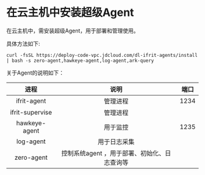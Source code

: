 # 在云主机中安装超级Agent

在云主机中，需安装超级Agent，用于部署和管理使用。

具体方法如下:

```
curl -fsSL https://deploy-code-vpc.jdcloud.com/dl-ifrit-agents/install | bash -s zero-agent,hawkeye-agent,log-agent,ark-query

```

关于Agent的说明如下：

| 进程      |   说明  | 端口  |
| :--------: | :--------:| :--: |
| ifrit-agent  | 管理进程 |  1234 |
| ifrit-supervise  | 管理进程 |  |
| hawkeye-agent  | 用于监控 |  1235 |
| log-agent  | 用于日志采集 |   |
| zero-agent  | 控制系统agent ，用于部署、初始化、日志查询等 |   |
